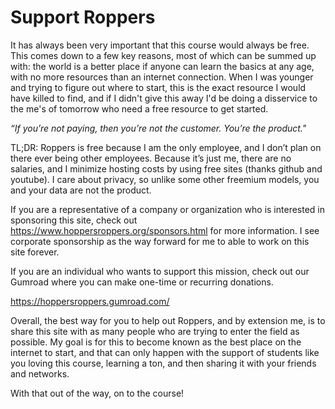 # Support Roppers

It has always been very important that this course would always be free.
This comes down to a few key reasons, most of which can be summed up
with: the world is a better place if anyone can learn the basics at any
age, with no more resources than an internet connection. When I was
younger and trying to figure out where to start, this is the exact
resource I would have killed to find, and if I didn't give this away I'd
be doing a disservice to the me's of tomorrow who need a free resource
to get started.

*“If you’re not paying, then you’re not the customer. You’re the
product."*

TL;DR: Roppers is free because I am the only employee, and I don’t plan
on there ever being other employees. Because it’s just me, there are no
salaries, and I minimize hosting costs by using free sites (thanks
github and youtube). I care about privacy, so unlike some other freemium
models, you and your data are not the product. 

If you are a representative of a company or organization who is
interested in sponsoring this site, check out
<https://www.hoppersroppers.org/sponsors.html> for more information. I
see corporate sponsorship as the way forward for me to able to work on
this site forever. 

If you are an individual who wants to support this mission, check out
our Gumroad where you can make one-time or recurring donations.

<https://hoppersroppers.gumroad.com/> 

Overall, the best way for you to help out Roppers, and by extension me,
is to share this site with as many people who are trying to enter the
field as possible. My goal is for this to become known as the best place
on the internet to start, and that can only happen with the support of
students like you loving this course, learning a ton, and then sharing
it with your friends and networks. 

With that out of the way, on to the course! 
